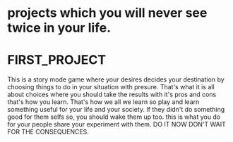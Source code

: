 # projects which you will never see twice in your life.
# FIRST_PROJECT
This is a story mode game where your desires decides your destination by choosing things to do in your situation with presure.
That's what it is all about choices where you should take the results with it's pros and cons that's how you learn.
That's how we all we learn so play and learn something useful for your life and your society.
If they didn't do something good for them selfs so, you should wake them up too.
this is what you do for your people share your experiment with them.
DO IT NOW DON'T WAIT FOR THE CONSEQUENCES.
